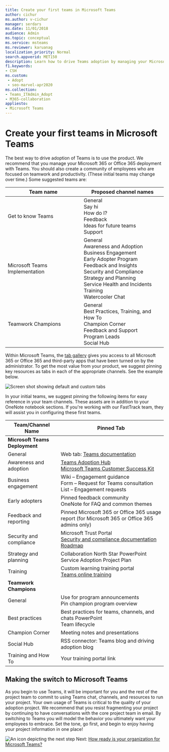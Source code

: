 ```yaml
---
title: Create your first teams in Microsoft Teams
author: cichur
ms.author: v-cichur
manager: serdars
ms.date: 11/01/2018
audience: Admin
ms.topic: conceptual
ms.service: msteams
ms.reviewer: karuanag
localization_priority: Normal
search.appverid: MET150
description: Learn how to drive Teams adoption by managing your Microsoft 365 or Office 365 deployment with Teams, including how to pin key resources as tabs in the appropriate channels.
f1.keywords:
- CSH
ms.custom: 
 - Adopt
 - seo-marvel-apr2020
ms.collection: 
- Teams_ITAdmin_Adopt
- M365-collaboration
appliesto: 
- Microsoft Teams
---
```


# Create your first teams in Microsoft Teams

The best way to drive adoption of Teams is to use the product. We recommend that you manage your Microsoft 365 or Office 365 deployment with Teams. You should also create a community of employees who are focused on teamwork and productivity. (These initial teams may change over time.) Some suggested teams are:

| Team name | Proposed channel names |
| --------- | ---------------------- |
| Get to know Teams | General</br> Say hi</br> How do I?</br>Feedback </br> Ideas for future teams </br> Support |
| Microsoft Teams Implementation | General <br/> Awareness and Adoption <br/> Business Engagement <br/> Early Adopter Program <br/> Feedback and Insights <br/> Security and Compliance <br/> Strategy and Planning <br/> Service Health and Incidents <br/> Training <br/> Watercooler Chat |
| Teamwork Champions | General <br/> Best Practices, Training, and How To <br/> Champion Corner <br/> Feedback and Support <br/> Program Leads <br/> Social Hub |

Within Microsoft Teams, the [tab gallery](https://docs.microsoft.com/microsoftteams/platform/concepts/tabs/tabs-overview) gives you access to all Microsoft 365 or Office 365 and third-party apps that have been turned on by the administrator. To get the most value from your product, we suggest pinning key resources as tabs in each of the appropriate channels. See the example below.

![Screen shot showing default and custom tabs](media/teams-adoption-tab-example.png)

In your initial teams, we suggest pinning the following items for easy reference in your team channels. These assets are in addition to your OneNote notebook sections. If you're working with our FastTrack team, they will assist you in configuring these first teams. 

|Team/Channel Name | Pinned Tab |
|----------------- | ---------- |
| **Microsoft Teams Deployment** ||
| General | Web tab: [Teams documentation](https://aka.ms/SuccessWithTeams) |
| Awareness and adoption | [Teams Adoption Hub](https://aka.ms/DriveTeamsAdoption)<br/>[Microsoft Teams Customer Success Kit](https://aka.ms/TeamsCustomerSuccess)|
| Business engagement | Wiki – Engagement guidance<br/>Form – Request for Teams consultation<br/>List – Engagement requests |
|Early adopters | Pinned feedback community <br/> OneNote for FAQ and common themes |
| Feedback and reporting | Pinned Microsoft 365 or Office 365 usage report (for Microsoft 365 or Office 365 admins only) |
| Security and compliance | Microsoft Trust Portal <br/> [Security and compliance documentation](https://docs.microsoft.com/office365/securitycompliance/index)<br/> [Roadmap](https://docs.microsoft.com/office365/securitycompliance/security-roadmap) |
| Strategy and planning | Collaboration North Star PowerPoint <br/> Service Adoption Project Plan |
| Training | Custom learning training portal <br/> [Teams online training](https://aka.ms/TeamsTraining) |
| **Teamwork Champions**|  |
| General | Use for program announcements <br/> Pin champion program overview |
| Best practices | Best practices for teams, channels, and chats PowerPoint <br/> Team lifecycle |
| Champion Corner | Meeting notes and presentations |
| Social Hub | RSS connector: Teams blog and driving adoption blog |
| Training and How To | Your training portal link |

## Making the switch to Microsoft Teams

As you begin to use Teams, it will be important for you and the rest of the project team to commit to using Teams chat, channels, and resources to run your project. Your own usage of Teams is critical to the quality of your adoption project. We recommend that you resist fragmenting your project by continuing to have conversations with the core project team in email. By switching to Teams you will model the behavior you ultimately want your employees to embrace. Set the tone, go first, and begin to enjoy having your project information in one place!  

![An icon depicting the next step](media/teams-adoption-next-icon.png) Next: [How ready is your organization for Microsoft Teams?](teams-adoption-assess-readiness.md)
